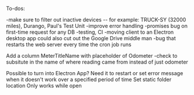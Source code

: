 To-dos:

  -make sure to filter out inactive devices -- for example: TRUCK-SY (32000 miles), Durango, Paul's Test Unit
  -improve error handling
  -promises bug on first-time request for any DB
  -testing, CI
  -moving client to an Electron desktop app could also cut out the Google Drive middle man
  -bug that restarts the web server every time the cron job runs

Add a column MeterTitleName with placeholder of Odometer
  -check to subsitute in the name of where reading came from instead of just odometer

Possible to turn into Electron App? Need it to restart or set error message when it doesn't work over a specified period of time
Set static folder location
Only works while open